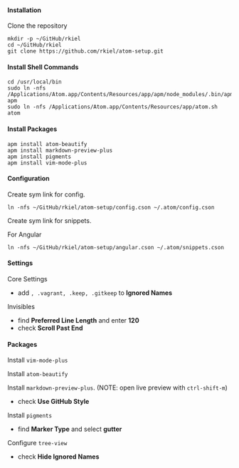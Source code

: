 #### Installation

Clone the repository

    mkdir -p ~/GitHub/rkiel
    cd ~/GitHub/rkiel
    git clone https://github.com/rkiel/atom-setup.git

#### Install Shell Commands

    cd /usr/local/bin
    sudo ln -nfs /Applications/Atom.app/Contents/Resources/app/apm/node_modules/.bin/apm apm
    sudo ln -nfs /Applications/Atom.app/Contents/Resources/app/atom.sh atom

#### Install Packages

    apm install atom-beautify
    apm install markdown-preview-plus
    apm install pigments
    apm install vim-mode-plus

#### Configuration

Create sym link for config.

    ln -nfs ~/GitHub/rkiel/atom-setup/config.cson ~/.atom/config.cson

Create sym link for snippets.

For Angular

    ln -nfs ~/GitHub/rkiel/atom-setup/angular.cson ~/.atom/snippets.cson

#### Settings

Core Settings

* add `, .vagrant, .keep, .gitkeep` to **Ignored Names**

Invisibles

* find **Preferred Line Length** and enter **120**
* check **Scroll Past End**

#### Packages

Install `vim-mode-plus`

Install `atom-beautify`

Install `markdown-preview-plus`.  (NOTE: open live preview with `ctrl-shift-m`)

* check **Use GitHub Style**

Install `pigments`

* find **Marker Type** and select **gutter**

Configure `tree-view`

* check **Hide Ignored Names**
